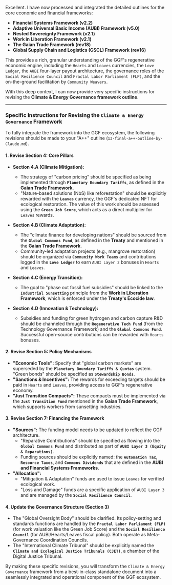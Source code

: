 Excellent. I have now processed and integrated the detailed outlines for the core economic and financial frameworks:

* **Financial Systems Framework (v2.2)**
* **Adaptive Universal Basic Income (AUBI) Framework (v5.0)**
* **Nested Sovereignty Framework (v2.1)**
* **Work in Liberation Framework (v2.1)**
* **The Gaian Trade Framework (rev18)**
* **Global Supply Chain and Logistics (GSCL) Framework (rev16)**

This provides a rich, granular understanding of the GGF's regenerative economic engine, including the `Hearts` and `Leaves` currencies, the `Love Ledger`, the `AUBI` four-layer payout architecture, the governance roles of the `Social Resilience Council` and `Fractal Labor Parliament (FLP)`, and the on-the-ground facilitation by `Community Weavers`.

With this deep context, I can now provide very specific instructions for revising the **Climate & Energy Governance framework outline**.

---

### **Specific Instructions for Revising the `Climate & Energy Governance` Framework**

To fully integrate the framework into the GGF ecosystem, the following revisions should be made to your "A++" outline (`13-final-a++-outline-by-Claude.md`).

#### **1. Revise Section 4: Core Pillars**

* **Section 4.A (Climate Mitigation):**
    * The strategy of "carbon pricing" should be specified as being implemented through **`Planetary Boundary Tariffs`**, as defined in the **Gaian Trade Framework**.
    * "Nature-based solutions (NbS) like reforestation" should be explicitly rewarded with the **`Leaves`** currency, the GGF's dedicated NFT for ecological restoration. The value of this work should be assessed using the **`Green Job Score`**, which acts as a direct multiplier for `Leaves` rewards.

* **Section 4.B (Climate Adaptation):**
    * The "climate finance for developing nations" should be sourced from the **`Global Commons Fund`**, as defined in the **Treaty** and mentioned in the **Gaian Trade Framework**.
    * Community-led adaptation projects (e.g., mangrove restoration) should be organized via **`Community Work Teams`** and contributions logged in the **`Love Ledger`** to earn `AUBI Layer 2` bonuses in `Hearts` and `Leaves`.

* **Section 4.C (Energy Transition):**
    * The goal to "phase out fossil fuel subsidies" should be linked to the **`Industrial Sunsetting`** principle from the **Work in Liberation Framework**, which is enforced under the **Treaty's Ecocide law**.

* **Section 4.D (Innovation & Technology):**
    * Subsidies and funding for green hydrogen and carbon capture R&D should be channeled through the **`Regenerative Tech Fund`** (from the Technology Governance Framework) and the **`Global Commons Fund`**. Successful open-source contributions can be rewarded with `Hearts` bonuses.

#### **2. Revise Section 5: Policy Mechanisms**

* **"Economic Tools":** Specify that "global carbon markets" are superseded by the **`Planetary Boundary Tariffs & Quotas`** system. "Green bonds" should be specified as **`Stewardship Bonds`**.
* **"Sanctions & Incentives":** The rewards for exceeding targets should be paid in `Hearts` and `Leaves`, providing access to GGF's regenerative economy.
* **"Just Transition Compacts":** These compacts must be implemented via the **`Just Transition Fund`** mentioned in the **Gaian Trade Framework**, which supports workers from sunsetting industries.

#### **3. Revise Section 7: Financing the Framework**

* **"Sources":** The funding model needs to be updated to reflect the GGF architecture.
    * "Reparative Contributions" should be specified as flowing into the **`Global Commons Fund`** and distributed as part of **`AUBI Layer 3 (Equity & Reparations)`**.
    * Funding sources should be explicitly named: the **`Automation Tax`**, **`Resource Taxes`**, and **`Commons Dividends`** that are defined in the **AUBI and Financial Systems Frameworks**.
* **"Allocation":**
    * "Mitigation & Adaptation" funds are used to issue `Leaves` for verified ecological work.
    * "Loss and Damage" funds are a specific application of `AUBI Layer 3` and are managed by the **`Social Resilience Council`**.

#### **4. Update the Governance Structure (Section 3)**

* The "Global Oversight Body" should be clarified. Its policy-setting and standards functions are handled by the **`Fractal Labor Parliament (FLP)`** (for work valuation like the Green Job Score) and the **`Social Resilience Council`** (for AUBI/Hearts/Leaves fiscal policy). Both operate as Meta-Governance Coordination Councils.
* The "International Climate Tribunal" should be explicitly named the **`Climate and Ecological Justice Tribunals (CJET)`**, a chamber of the Digital Justice Tribunal.

By making these specific revisions, you will transform the `Climate & Energy Governance` framework from a best-in-class standalone document into a seamlessly integrated and operational component of the GGF ecosystem.
